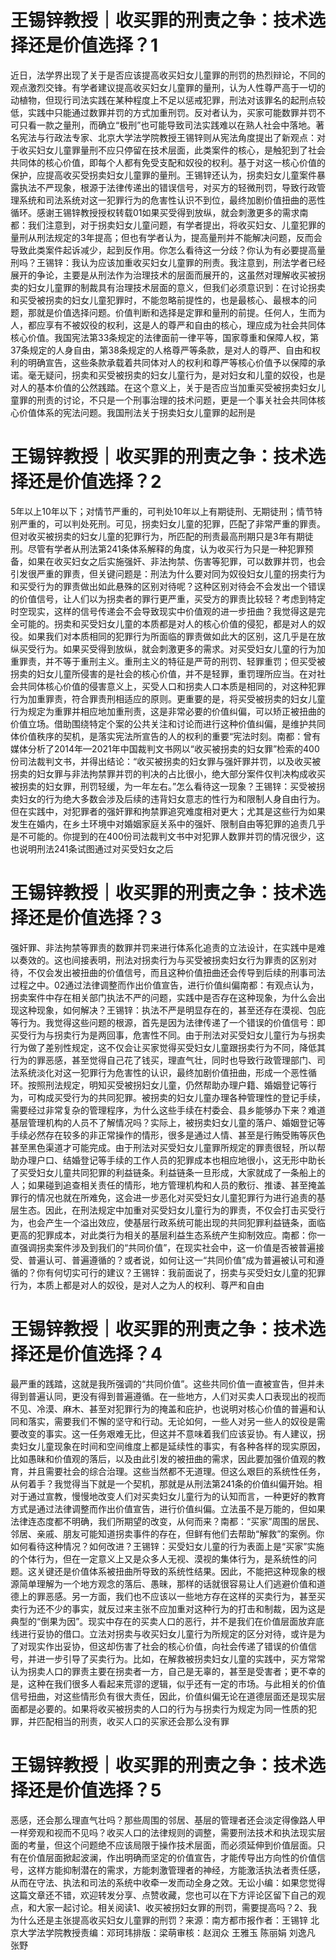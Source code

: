 # 王锡锌教授｜收买罪的刑责之争：技术选择还是价值选择？1

近日，法学界出现了关于是否应该提高收买妇女儿童罪的刑罚的热烈辩论，不同的观点激烈交锋。有学者建议提高收买妇女儿童罪的量刑，认为人性尊严高于一切的动植物，但现行司法实践在某种程度上不足以惩戒犯罪，刑法对该罪名的起刑点较低，实践中只能通过数罪并罚的方式加重刑罚。反对者认为，买家可能数罪并罚不可只看一款之量刑，而确立“极刑”也可能导致司法实践难以在熟人社会中落地。著名宪法与行政法专家、北京大学法学院教授王锡锌则从宪法角度提出了新观点：对于收买妇女儿童罪量刑不应只停留在技术层面，此类案件的核心，是触犯到了社会共同体的核心价值，即每个人都有免受支配和奴役的权利。基于对这一核心价值的保护，应提高收买受拐卖妇女儿童罪的量刑。王锡锌还认为，拐卖妇女儿童案件暴露执法不严现象，根源于法律传递出的错误信号，对买方的轻微刑罚，导致行政管理系统和司法系统对这一犯罪行为的危害性认识不到位，最终加剧价值扭曲的恶性循环。感谢王锡锌教授授权转载01如果买受得到放纵，就会刺激更多的需求南都：我们注意到，对于拐卖妇女儿童问题，有学者提出，将收买妇女、儿童犯罪的量刑从刑法规定的3年提高；但也有学者认为，提高量刑并不能解决问题，反而会导致此类案件起诉减少，起到反作用。你怎么看待这一分歧？你认为有必要提高量刑吗？王锡锌：我认为应该加重收买妇女儿童罪的刑责。我注意到，刑法学者已经展开的争论，主要是从刑法作为治理技术的层面而展开的，这虽然对理解收买被拐卖的妇女儿童罪的制裁具有治理技术层面的意义，但我们必须意识到：在讨论拐卖和买受被拐卖的妇女儿童犯罪时，不能忽略前提性的，也是最核心、最根本的问题，那就是价值选择问题。价值判断和选择是定罪和量刑的前提。任何人，生而为人，都应享有不被奴役的权利，这是人的尊严和自由的核心，理应成为社会共同体核心价值。我国宪法第33条规定的法律面前一律平等，国家尊重和保障人权，第37条规定的人身自由，第38条规定的人格尊严等条款，是对人的尊严、自由和权利的明确宣告，这些条款承载着共同体对人的权利和尊严等核心价值予以保障的承诺。毫无疑问，拐卖和买受被拐卖的妇女儿童行为，是对妇女和儿童的奴役，也是对人的基本价值的公然践踏。在这个意义上，关于是否应当加重买受被拐卖妇女儿童罪的刑责的讨论，不只是一个刑事治理的技术问题，更是一个事关社会共同体核心价值体系的宪法问题。我国刑法关于拐卖妇女儿童罪的起刑是

# 王锡锌教授｜收买罪的刑责之争：技术选择还是价值选择？2

5年以上10年以下；对情节严重的，可判处10年以上有期徒刑、无期徒刑；情节特别严重的，可以判处死刑。可见，拐卖妇女儿童的犯罪，匹配了非常严重的罪责。但对收买被拐卖的妇女儿童的犯罪行为，所匹配的刑责最高刑期只是3年有期徒刑。尽管有学者从刑法第241条体系解释的角度，认为收买行为只是一种犯罪预备，如果在收买妇女之后实施强奸、非法拘禁、伤害等犯罪，可以数罪并罚，也会引发很严重的罪责，但关键问题是：刑法为什么要对同为奴役妇女儿童的拐卖行为和买受行为的罪责做出如此悬殊的区别对待呢？这种区别对待会不会发出一个错误的价值信号，让人们以为拐卖者的罪行更严重，买受方的罪责比较轻？考虑到特定时空现实，这样的信号传递会不会导致现实中价值观的进一步扭曲？我觉得这是完全可能的。拐卖和买受妇女儿童的本质都是对人的核心价值的侵犯，都是对人的奴役。如果我们对本质相同的犯罪行为所面临的罪责做如此大的区别，这几乎是在放纵买受行为。如果买受得到放纵，就会刺激更多的需求。对买受妇女儿童的行为加重罪责，并不等于重刑主义。重刑主义的特征是严苛的刑罚、轻罪重罚；但买受被拐卖的妇女儿童所侵害的是社会的核心价值，并不是轻罪，重罚理所应当。在对社会共同体核心价值的侵害意义上，买受人口和拐卖人口本质是相同的，对这种犯罪行为加重罪责，符合罪责刑相适应的原则。更重要的是，将买受被拐卖的妇女儿童行为规定为重罪并相应地加重刑责，这是非常必要的价值纠偏，可以矫正被扭曲的价值立场。借助围绕特定个案的公共关注和讨论而进行这种价值纠偏，是维护共同体价值秩序的契机，是落实宪法所宣告的人的权利的重要“宪法时刻。南都：曾有媒体分析了2014年—2021年中国裁判文书网以“收买被拐卖的妇女罪”检索的400份司法裁判文书，并得出结论：“收买被拐卖的妇女罪与强奸罪并罚，以及收买被拐卖的妇女罪与非法拘禁罪并罚的判决的占比很小，绝大部分案件仅判决构成收买被拐卖的妇女罪，刑罚轻缓，为一年左右。”怎么看待这一现象？王锡锌：买受被拐卖妇女的行为绝大多数会涉及后续的违背妇女意志的性行为和限制人身自由行为。但在实践中，对犯罪者的强奸罪和拘禁罪追究难度相对更大；尤其是这些行为如果发生在婚内，在乡土环境中对婚姻家庭关系中的强奸、限制自由等犯罪的追责几乎是不可能的。你提到的在400份司法裁判文书中对犯罪人数罪并罚的情况很少，这也说明刑法241条试图通过对买受妇女之后

# 王锡锌教授｜收买罪的刑责之争：技术选择还是价值选择？3

强奸罪、非法拘禁等罪责的数罪并罚来进行体系化追责的立法设计，在实践中是难以奏效的。这也间接表明，刑法对拐卖行为与买受被拐卖妇女行为罪责的区别对待，不仅会发出被扭曲的价值信号，而且这种价值扭曲还会传导到后续的刑事司法过程之中。02通过法律调整而作出价值宣告，进行价值纠偏南都：有观点认为，拐卖案件中存在相关部门执法不严的问题，实践中是否存在这种现象，为什么会出现这种现象，如何解决？王锡锌：执法不严是明显存在的，甚至还存在漠视、包庇等行为。我觉得这些问题的根源，首先是因为法律传递了一个错误的价值信号：即买受行为与拐卖行为是两回事，危害性不同。由于刑法对买受妇女儿童行为与拐卖行为做了差别性规定，这不仅会让买家觉得买受妇女儿童跟拐卖行为不同，降低其行为的罪恶感，甚至觉得自己花了钱买，理直气壮，同时也导致行政管理部门、司法系统淡化对这一犯罪行为危害性的认识，最终加剧价值扭曲，形成一个恶性循环。按照刑法规定，明知买受被拐妇女儿童，仍然帮助办理户籍、婚姻登记等行为，可构成买受行为的共同犯罪。被拐卖的妇女儿童办理各种管理性的登记手续，需要经过非常复杂的管理程序，为什么这些手续在村委会、县乡能够办下来？难道基层管理机构的人员不了解情况吗？实际上，被拐卖妇女儿童的落户、婚姻登记等手续必然存在较多的非正常操作的情形，很多是通过人情、甚至是行贿受贿等灰色甚至黑色渠道才可能完成。由于刑法对买受妇女儿童罪所规定的罪责很轻，所以帮助办理户口、结婚登记等手续的工作人员的犯罪成本也相应地很小，这无形中助长了买受妇女儿童共同犯罪的利益链条。利益链条一旦形成，大家就成了一条船上的人；如果碰到追查相关责任的情形，地方管理机构和人员的敷衍、推诿、甚至掩盖罪行的情况也就在所难免，这会进一步恶化对买受妇女儿童犯罪行为进行追责的基层生态。因此，在刑法规定中加重对买受妇女儿童行为的罪责，不仅会打击买受行为，也会产生一个溢出效应，使基层行政系统可能出现的共同犯罪利益链条，面临更高的犯罪成本，对此类行为相关的基层利益生态系统产生抑制效应。南都：你一直强调拐卖案件涉及到我们的“共同价值”，在现实社会中，这一价值是否被普遍接受、普遍认可、普遍遵循的？或者说，如何让这一“共同价值”成为普遍被认可和遵循的？你有何切实可行的建议？王锡锌：我前面说了，拐卖与买受妇女儿童的犯罪行为，本质上都是对人的奴役，是对人之为人的权利、尊严和自由

# 王锡锌教授｜收买罪的刑责之争：技术选择还是价值选择？4

最严重的践踏，这就是我所强调的“共同价值”。这些共同价值一直被宣告，但并未得到普遍认同，更没有得到普遍遵循。在一些地方，人们对买卖人口表现出的视而不见、冷漠、麻木、甚至对犯罪行为的掩盖和庇护，也说明对核心价值的普遍和认同和落实，需要我们不懈的坚守和行动。无论如何，一些人对另一些人的奴役是需要改变的事实。这一任务艰难无比，但这并不意味着我们应该妥协。有人建议，拐卖妇女儿童现象在时间和空间维度上都是延续性的事实，有各种各样的现实原因，比如愚昧和价值观的落后，以及由此引发的被扭曲的需求，因此要加强价值观的教育，并且需要社会的综合治理。这些当然都不无道理。但这么艰巨的系统性任务，从何着手？我觉得当下就是一个契机，那就是从刑法第241条的价值纠偏开始。相对于通过宣教，慢慢地改变人们对买卖妇女儿童行为的认知而言，一种更好的教育方式是通过法律调整而作出价值宣告，进行价值纠偏。立法虽不是万能的，但如果法律连态度都不明确，我们所期望的改变，从何而来？南都：“买家”周围的居民、邻居、亲戚、朋友可能知道拐卖事件的存在，但鲜有他们去帮助“解救”的案例。你如何看待这种情况？如何改进？王锡锌：买受妇女儿童的行为表面上是“买家”实施的个体行为，但在一定意义上又是众多人无视、漠视的集体行为，是系统性的问题。这关键还是价值体系被扭曲所导致的系统性结果。因此，不能把这种现象的根源简单理解为一个地方观念的落后、愚昧，那样的话就很容易让人们逃避价值和道德上的罪恶感。另一方面，我们也不应该以一些地方存在这样的买卖行为，甚至买卖行为还不少的事实，就反过来主张不应加重对这种行为的打击和制裁，因为这是典型的“倒果为因”。现实中存在的买卖人口的恶行，并不是我们在价值层面放弃底线进行妥协的借口。立法对拐卖与收买妇女儿童行为所规定的区分对待，或许是为了对现实作出妥协，但这却伤害了社会的核心价值，向社会传递了错误的价值信号，并进一步引导了买卖行为。比如，在解救被拐卖妇女儿童的实践中，买方常常认为拐卖人口的罪责主要在拐卖者一方，自己是无辜的，甚至是受害者；更不幸的是，这种在我们很多人看起来荒谬的逻辑，似乎还有一定的市场。与此相关的价值信号扭曲，对这些情形负有很大责任，因此，价值纠偏无论在道德层面还是现实层面都是必要的。如果将收买被拐卖的人口的行为与拐卖行为规定为同一性质的犯罪，并匹配相当的刑责，收买人口的买家还会那么没有罪

# 王锡锌教授｜收买罪的刑责之争：技术选择还是价值选择？5

恶感，还会那么理直气壮吗？那些周围的邻居、基层的管理者还会淡定得像路人甲一样旁观和视而不见吗？收买人口的法律规则的调整，需要刑法技术和执法现实层面的考量，但这个问题绝不应该局限于操作技术层面，而必须延伸到价值层面。只有在价值层面掀起波澜，作出明确而坚定的价值宣告，才能传导出方向性的价值信号，这样方能抑制潜在的需求，方能刺激管理者的神经，方能激活执法者责任感，从而在守法、执法和司法的系统中收牵一发而动全身之效。无讼小编：如果您觉得这篇文章还不错，欢迎转发分享、点赞收藏，您也可以在下方评论区留下自己的观点，和大家一起讨论。相关阅读1、收买被拐妇女罪的刑罚，需要提高吗？2、我为什么还是主张提高收买妇女儿童罪的刑罚？来源：南方都市报作者：王锡锌 北京大学法学院教授责编：邓珂玮排版：梁萌审核：赵润众 王雅玉 陈丽娟 刘逸凡 张野

